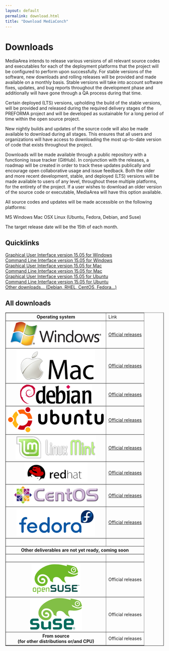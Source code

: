 ```yaml
---
layout: default
permalink: download.html
title: "Download MediaConch"
---
```


# Downloads

MediaArea intends to release various versions of all relevant source codes and executables for each of the deployment platforms that the project will be configured to perform upon successfully. For stable versions of the software, new downloads and rolling releases will be provided and made available on a monthly basis. Stable versions will take into account software fixes, updates, and bug reports throughout the development phase and additionally will have gone through a QA process during that time.

Certain deployed (LTS) versions, upholding the build of the stable versions, will be provided and released during the required delivery stages of the PREFORMA project and will be developed as sustainable for a long period of time within the open source project.

New nightly builds and updates of the source code will also be made available to download during all stages. This ensures that all users and organizations will have access to downloading the most up-to-date version of code that exists throughout the project.

Downloads will be made available through a public repository with a functioning issue tracker (GitHub). In conjunction with the releases, a roadmap will be created in order to track these updates publically and encourage open collaborative usage and issue feedback. Both the older and more recent development, stable, and deployed (LTS) versions will be made available to users of any level, throughout these multiple platforms, for the entirety of the project. If a user wishes to download an older version of the source code or executable, MediaArea will have this option available.

All source codes and updates will be made accessible on the following platforms:

MS Windows
Mac OSX
Linux (Ubuntu, Fedora, Debian, and Suse)

The target release date will be the 15th of each month.

## Quicklinks

<a href="http://mediaarea.net/download/binary/mediaconch-gui/15.05/MediaConch_GUI_15.05_Windows.exe">Graphical User Interface version 15.05 for Windows</a><br />
<a href="http://mediaarea.net/download/binary/mediaconch/15.05/MediaConch_CLI_15.05_Windows.zip">Command Line Interface version 15.05 for Windows</a><br />
<a href="http://mediaarea.net/download/binary/mediaconch-gui/15.05/MediaConch_GUI_15.05_Mac.dmg">Graphical User Interface version 15.05 for Mac</a><br />
<a href="http://mediaarea.net/download/binary/mediaconch/15.05/MediaConch_CLI_15.05_Mac.dmg">Command Line Interface version 15.05 for Mac</a><br />
<a href="#Ubuntu">Graphical User Interface version 15.05 for Ubuntu</a><br />
<a href="#Ubuntu">Command Line Interface version 15.05 for Ubuntu</a><br />
<a href="#Download">Other downloads... (Debian, RHEL, CentOS, Fedora...)</a><br />


## All downloads

<table border="1">
<tr class="table-header">
    <th>Operating system</th>
    <td>Link</td>
</tr>
<tr>
    <th><a href="Windows.html"><img src="images/Windows.png" width="288" height="76" alt="Microsoft Windows" title="Microsoft Windows"></a></th>
    <td><a href="Windows.html">Official releases</a></td>
</tr>
<tr>
    <th><a href="Mac_OS.html"><img src="images/Mac_OS.png" width="250" height="100" alt="Mac OS" title="Mac OS"></a></th>
    <td><a href="Mac_OS.html">Official releases</a></td>
</tr>
<tr>
    <th><a href="Debian.html"><img src="images/Debian.png" width="229" height="61" alt="Debian" title="Debian"></a></th>
    <td><a href="Debian.html">Official releases</a></td>
</tr>
<tr>
    <th><a href="Ubuntu.html"><img src="images/Ubuntu.png" width="304" height="79" alt="Ubuntu" title="Ubuntu"></a></th>
    <td><a href="Ubuntu.html">Official releases</a></td>
</tr>
<tr>
    <th><a href="Ubuntu.html"><img src="images/Linux_Mint.png" width="256" height="75" alt="Linux Mint" title="Linux Mint"></a></th>
    <td><a href="Ubuntu.html">Official releases</a></td>
</tr>
<tr>
    <th><a href="RHEL.html"><img src="images/RedHat.png" width="200" height="61" alt="RedHat Entreprise Linux" title="RedHat Entreprise Linux"></a></th>
    <td><a href="RHEL.html">Official releases</a></td>
</tr>
<tr>
    <th><a href="CentOS.html"><img src="images/CentOS.png" width="271" height="60" alt="CentOS" title="CentOS"></a></th>
    <td><a href="CentOS.html">Official releases</a></td>
</tr>
<tr>
    <th><a href="Fedora.html"><img src="images/Fedora.png" width="250" height="89" alt="Fedora" title="Fedora"></a></th>
    <td><a href="Fedora.html">Official releases</a></td>
</tr>
<tr>
    <th>&nbsp;</th>
    <td>&nbsp;</td>
</tr>
<tr>
    <th colspan="2">Other deliverables are not yet ready, coming soon</th>
</tr>
<tr>
    <th>&nbsp;</th>
    <td>&nbsp;</td>
</tr>
<tr>
    <th><a xhref="openSUSE"><img src="images/openSUSE.png" width="155" height="100" alt="openSUSE" title="openSUSE"></a></th>
    <td><a xhref="openSUSE">Official releases</a></td>
</tr>
<tr>
    <th><a xhref="SLE"><img src="images/Suse.png" width="165" height="100" alt="SLE" title="SUSE Linux Enterprise"></a></th>
    <td><a xhref="SLE">Official releases</a></td>
</tr>
<tr>
    <th><a xhref="Source">From source<br/>(for other distributions or/and CPU)</a></th>
    <td><a xhref="Source">Official releases</a></td>
</tr>
</table>

